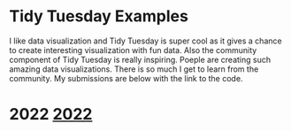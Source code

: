# Tidy Tuesday Examples


I like data visualization and Tidy Tuesday is super cool as it gives a chance to create interesting visualization with fun data. Also the community component of Tidy Tuesday is really inspiring. Poeple are creating such amazing data visualizations. There is so much I get to learn from the community. My submissions are below with the link to the code.

# 2022 <a href= "https://github.com/vratchaudhary/TidyTuesday_data_viz/tree/master/2022"> 2022 </a>
